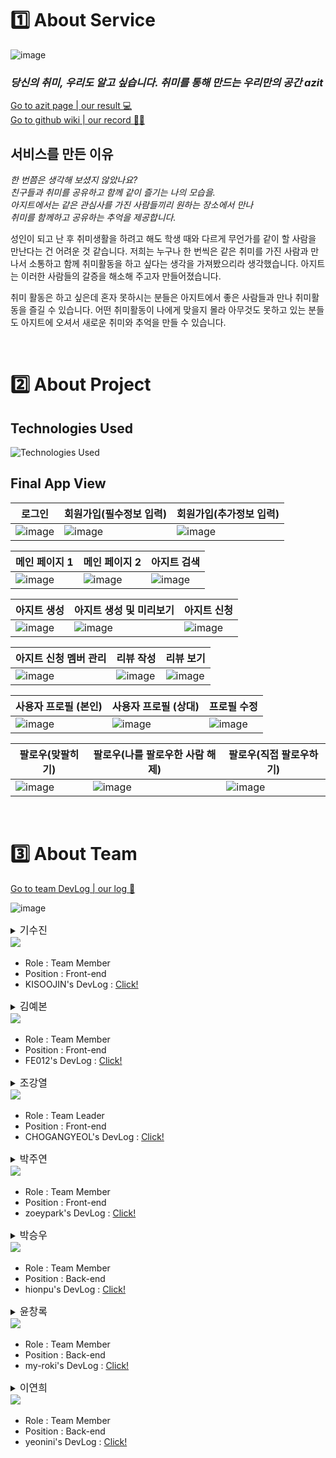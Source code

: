 # 1️⃣ About Service

![image](https://user-images.githubusercontent.com/67298829/216240908-0729663a-7094-4abf-adbe-7cf7e2dce929.png)

### **_당신의 취미, 우리도 알고 싶습니다. 취미를 통해 만드는 우리만의 공간 azit_**

[Go to azit page | our result 💻](http://azit-front.s3-website.ap-northeast-2.amazonaws.com/)<br>
[Go to github wiki | our record ✍🏻](https://github.com/codestates-seb/seb41_main_004/wiki)

## 서비스를 만든 이유

<p>

_한 번쯤은 생각해 보셨지 않았나요?_ <br>
_친구들과 취미를 공유하고 함께 같이 즐기는 나의 모습을._<br>
_아지트에서는 같은 관심사를 가진 사람들끼리 원하는 장소에서 만나_<br>
_취미를 함께하고 공유하는 추억을 제공합니다._

</p>

성인이 되고 난 후 취미생활을 하려고 해도 학생 때와 다르게 무언가를 같이 할 사람을 만난다는 건 어려운 것 같습니다. 저희는 누구나 한 번씩은 같은 취미를 가진 사람과 만나서 소통하고 함께 취미활동을 하고 싶다는 생각을 가져봤으리라 생각했습니다. 아지트는 이러한 사람들의 갈증을 해소해 주고자 만들어졌습니다.

취미 활동은 하고 싶은데 혼자 못하시는 분들은 아지트에서 좋은 사람들과 만나 취미활동을 즐길 수 있습니다. 어떤 취미활동이 나에게 맞을지 몰라 아무것도 못하고 있는 분들도 아지트에 오셔서 새로운 취미와 추억을 만들 수 있습니다.

<br>

# 2️⃣ About Project

## Technologies Used

![Technologies Used](https://camo.githubusercontent.com/dcea30987c70768eafe6a2fc494a3befe91b03a3a82b73a6e230d6e0f6b8b35e/68747470733a2f2f692e696d6775722e636f6d2f54544d6f6247432e706e67)

## Final App View

| 로그인                                    | 회원가입(필수정보 입력)                   | 회원가입(추가정보 입력)                   |
| ----------------------------------------- | ----------------------------------------- | ----------------------------------------- |
| ![image](https://i.imgur.com/jMxPQTc.gif) | ![image](https://i.imgur.com/ncBgloF.gif) | ![image](https://i.imgur.com/G5FKye6.gif) |

| 메인 페이지 1                             | 메인 페이지 2                             | 아지트 검색                               |
| ----------------------------------------- | ----------------------------------------- | ----------------------------------------- |
| ![image](https://i.imgur.com/NqpTJER.gif) | ![image](https://i.imgur.com/NaKoZcU.gif) | ![image](https://i.imgur.com/Xe4tnnx.gif) |

| 아지트 생성                               | 아지트 생성 및 미리보기                   | 아지트 신청                               |
| ----------------------------------------- | ----------------------------------------- | ----------------------------------------- |
| ![image](https://i.imgur.com/1mOEUlJ.gif) | ![image](https://i.imgur.com/LzsfFyr.gif) | ![image](https://i.imgur.com/6Ft5Slg.gif) |

| 아지트 신청 멤버 관리                     | 리뷰 작성                                 | 리뷰 보기                                 |
| ----------------------------------------- | ----------------------------------------- | ----------------------------------------- |
| ![image](https://i.imgur.com/F6HGhds.gif) | ![image](https://i.imgur.com/38YdyLx.gif) | ![image](https://i.imgur.com/pXBxtS9.gif) |

| 사용자 프로필 (본인)                      | 사용자 프로필 (상대)                      | 프로필 수정                               |
| ----------------------------------------- | ----------------------------------------- | ----------------------------------------- |
| ![image](https://i.imgur.com/Cf3Yyoi.gif) | ![image](https://i.imgur.com/QZjAIEj.gif) | ![image](https://i.imgur.com/wlQzYqZ.gif) |

| 팔로우(맞팔히기)                          | 팔로우(나를 팔로우한 사람 해제)           | 팔로우(직접 팔로우하기)                   |
| ----------------------------------------- | ----------------------------------------- | ----------------------------------------- |
| ![image](https://i.imgur.com/5bckz6c.gif) | ![image](https://i.imgur.com/PConGHP.gif) | ![image](https://i.imgur.com/lmjh699.gif) |

<br>

# 3️⃣ About Team

[Go to team DevLog | our log 📝](https://github.com/orgs/codestates-seb/projects/443)

![image](https://user-images.githubusercontent.com/67298829/216243473-1d26b150-e606-4e1b-a27b-d8725d4b1f66.png)

<details>
<summary>
<span style="font-size:16px;"> 기수진 </span><br>
<a href="https://github.com/KISOOJIN"><img src="https://img.shields.io/badge/github-KISOOJIN-bb2649?style=flat-square&logo=github"/></a>
</summary>
<div>
<div>
즐겁게 메인 프로젝트 아지트를 마무리할 수 있어서 너무 감사하고 행복합니다! 처음에 과연 잘 할 수 있을까? 걱정됐지만 나 자신을 믿고 팀원들을 믿고 하나하나 헤쳐나가다보니 즐겁게 마무리 할 수 있었습니다. 아지트 프로젝트를 하면서 많이 배우고 오류의 고통을 이겨나가고 하루하루 성장할 수 있는 시간이었습니다!! 이 경험을 소중히 간직하며 앞으로도 배움이라는 즐거움과 오류를 만났을 때 의연하게 대처할 수 있는 끈기와 강철멘탈을 보유하도록 노력하려 합니다! 
</div>
</details>
<p>

- Role : Team Member
- Position : Front-end
- KISOOJIN's DevLog : [Click!](https://github.com/codestates-seb/seb41_main_004/issues?q=is%3Aopen+is%3Aissue+label%3ADevLog+assignee%3AKISOOJIN)
</p>

<details>
<summary>
<span style="font-size:16px;"> 김예본 </span><br>
<a href="https://github.com/FE012"><img src="https://img.shields.io/badge/github-FE012-bb2649?style=flat-square&logo=github"/></a>
</summary>
<div>
(회고를 여기에 입력해주세요)
</div>
</details>
<p>

- Role : Team Member
- Position : Front-end
- FE012's DevLog : [Click!](https://github.com/codestates-seb/seb41_main_004/issues?q=is%3Aopen+is%3Aissue+label%3ADevLog+assignee%3AFE012)
</p>

<details>
<summary>
<span style="font-size:16px;"> 조강열 </span><br>
<a href="https://github.com/CHOGANGYEOL"><img src="https://img.shields.io/badge/github-CHOGANGYEOL-bb2649?style=flat-square&logo=github"/></a>
</summary>
<div>
한달간, 아주 유익하고 재밌는 시간이였습니다. 처음부터 기획해서 개발까지 한다는 경험은 앞으로도 많이 없을 것 같아 새롭게 알아가는 기술도 많았고, 이렇게 프로젝트를 진행했다는 점이 너무 좋았습니다. 아직 구현못한 기능은 차차 리팩토링 시간을 가져 마무리를 짓고 싶은 마음입니다.
</div>
</details>
<p>

- Role : Team Leader
- Position : Front-end
- CHOGANGYEOL's DevLog : [Click!](https://github.com/codestates-seb/seb41_main_004/issues?q=is%3Aopen+is%3Aissue+label%3ADevLog+assignee%3ACHOGANGYEOL)
</p>

<details>
<summary>
<span style="font-size:16px;"> 박주연 </span><br>
<a href="https://github.com/zoeypark"><img src="https://img.shields.io/badge/github-zoeypark-bb2649?style=flat-square&logo=github"/></a>
</summary>
<div>
(회고를 여기에 입력해주세요)
</div>
</details>
<p>

- Role : Team Member
- Position : Front-end
- zoeypark's DevLog : [Click!](https://github.com/codestates-seb/seb41_main_004/issues?q=is%3Aopen+is%3Aissue+label%3ADevLog+assignee%3Azoeypark)
</p>

<details>
<summary>
<span style="font-size:16px;"> 박승우 </span><br>
<a href="https://github.com/hionpu"><img src="https://img.shields.io/badge/github-hionpu-bb2649?style=flat-square&logo=github"/></a>
</summary>
<div>
프리프로젝트에서 전혀 개발 경험을 하지 못하고 메인프로젝트에 진입하게 돼서 걱정을 많이 했다. 개발 속도가 느려서 계획 단계에서 내가 담당하기로 한 부분 중 꽤 많은 부분을 다른 팀원분이 많이 가져가셨지만 나머지 부분은 제법 나름 뿌듯한 수준으로 구현했다. 이제 뭘 더 공부해야 하는지도 알았으니 공부에 매진해야지.
</div>
</details>
<p>

- Role : Team Member
- Position : Back-end
- hionpu's DevLog : [Click!](https://github.com/codestates-seb/seb41_main_004/issues?q=is%3Aopen+is%3Aissue+label%3ADevLog+assignee%3Ahionpu)
</p>

<details>
<summary>
<span style="font-size:16px;"> 윤창록 </span><br>
<a href="https://github.com/my-roki"><img src="https://img.shields.io/badge/github-my--roki-bb2649?style=flat-square&logo=github"/></a>
</summary>
<div>
(회고를 여기에 입력해주세요)
</div>
</details>
<p>

- Role : Team Member
- Position : Back-end
- my-roki's DevLog : [Click!](https://github.com/codestates-seb/seb41_main_004/issues?q=is%3Aopen+is%3Aissue+label%3ADevLog+assignee%3Amy-roki)
</p>

<details>
<summary>
<span style="font-size:16px;"> 이연희 </span><br>
<a href="https://github.com/yeonini"><img src="https://img.shields.io/badge/github-yeonini-bb2649?style=flat-square&logo=github"/></a>
</summary>
<div>
(회고를 여기에 입력해주세요)
</div>
</details>
<p>

- Role : Team Member
- Position : Back-end
- yeonini's DevLog : [Click!](https://github.com/codestates-seb/seb41_main_004/issues?q=is%3Aopen+is%3Aissue+label%3ADevLog+assignee%3Ayeonini)
</p>
